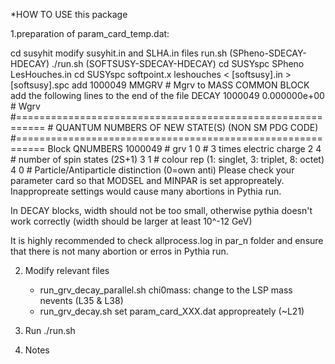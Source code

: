 *HOW TO USE this package

1.preparation of param_card_temp.dat:

<Using SUSYHIT>
  cd susyhit
  modify susyhit.in and SLHA.in files
  run.sh (SPheno-SDECAY-HDECAY)
  ./run.sh (SOFTSUSY-SDECAY-HDECAY)

<Using SPheno>
  cd SUSYspc
  SPheno LesHouches.in

<Using SOFTSUSY>
  cd SUSYspc
  softpoint.x leshouches < [softsusy].in > [softsusy].spc

<modify output SLHA file>
  add 1000049 MMGRV # Mgrv to MASS COMMON BLOCK
  add the following lines to the end of the file
    DECAY 1000049 0.000000e+00 # Wgrv
    #===========================================================
    # QUANTUM NUMBERS OF NEW STATE(S) (NON SM PDG CODE)
    #===========================================================
    Block QNUMBERS 1000049  # grv
            1 0  # 3 times electric charge
            2 4  # number of spin states (2S+1)
            3 1  # colour rep (1: singlet, 3: triplet, 8: octet)
            4 0  # Particle/Antiparticle distinction (0=own anti)

<Comments>
Please check your parameter card so that MODSEL and MINPAR is set 
appropreately. Inappropreate settings would cause many abortions in
Pythia run.

In DECAY blocks, width should not be too small, otherwise pythia 
doesn't work correctly (width should be larger at least 10^-12 GeV)

It is highly recommended to check allprocess.log in par_n folder and 
ensure that there is not many abortion or erros in Pythia run. 

2. Modify relevant files
   * run_grv_decay_parallel.sh
      chi0mass: change to the LSP mass
      nevents (L35 & L38)
   * run_grv_decay.sh
      set param_card_XXX.dat appropreately (~L21)

3. Run
   ./run.sh

3. Notes
